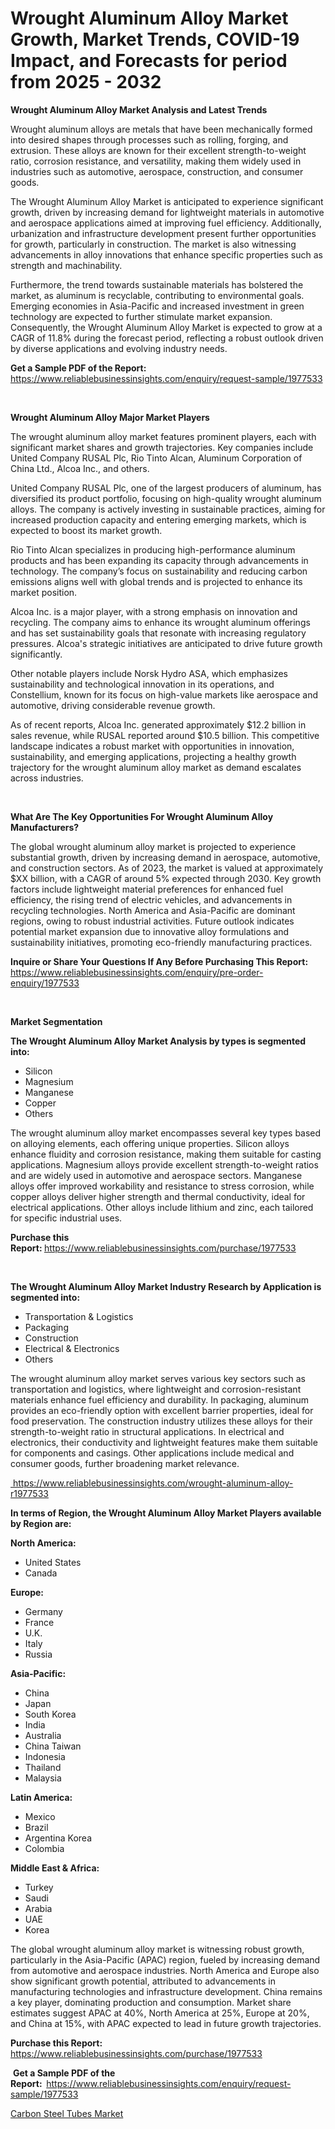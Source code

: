 <p><h1>Wrought Aluminum Alloy Market Growth, Market Trends, COVID-19 Impact, and Forecasts for period from 2025 - 2032</h1></p><p><strong>Wrought Aluminum Alloy Market Analysis and Latest Trends</strong></p>
<p><p>Wrought aluminum alloys are metals that have been mechanically formed into desired shapes through processes such as rolling, forging, and extrusion. These alloys are known for their excellent strength-to-weight ratio, corrosion resistance, and versatility, making them widely used in industries such as automotive, aerospace, construction, and consumer goods. </p><p>The Wrought Aluminum Alloy Market is anticipated to experience significant growth, driven by increasing demand for lightweight materials in automotive and aerospace applications aimed at improving fuel efficiency. Additionally, urbanization and infrastructure development present further opportunities for growth, particularly in construction. The market is also witnessing advancements in alloy innovations that enhance specific properties such as strength and machinability. </p><p>Furthermore, the trend towards sustainable materials has bolstered the market, as aluminum is recyclable, contributing to environmental goals. Emerging economies in Asia-Pacific and increased investment in green technology are expected to further stimulate market expansion. Consequently, the Wrought Aluminum Alloy Market is expected to grow at a CAGR of 11.8% during the forecast period, reflecting a robust outlook driven by diverse applications and evolving industry needs.</p></p>
<p><strong>Get a Sample PDF of the Report:&nbsp;</strong> <a href="https://www.reliablebusinessinsights.com/enquiry/request-sample/1977533?utm_campaign=904&utm_medium=2&utm_source=Github&utm_content=ia&utm_term=01042025&utm_id=wrought-aluminum-alloy">https://www.reliablebusinessinsights.com/enquiry/request-sample/1977533</a></p>
<p>&nbsp;</p>
<p><strong>Wrought Aluminum Alloy Major Market Players</strong></p>
<p><p>The wrought aluminum alloy market features prominent players, each with significant market shares and growth trajectories. Key companies include United Company RUSAL Plc, Rio Tinto Alcan, Aluminum Corporation of China Ltd., Alcoa Inc., and others. </p><p>United Company RUSAL Plc, one of the largest producers of aluminum, has diversified its product portfolio, focusing on high-quality wrought aluminum alloys. The company is actively investing in sustainable practices, aiming for increased production capacity and entering emerging markets, which is expected to boost its market growth.</p><p>Rio Tinto Alcan specializes in producing high-performance aluminum products and has been expanding its capacity through advancements in technology. The company’s focus on sustainability and reducing carbon emissions aligns well with global trends and is projected to enhance its market position.</p><p>Alcoa Inc. is a major player, with a strong emphasis on innovation and recycling. The company aims to enhance its wrought aluminum offerings and has set sustainability goals that resonate with increasing regulatory pressures. Alcoa's strategic initiatives are anticipated to drive future growth significantly.</p><p>Other notable players include Norsk Hydro ASA, which emphasizes sustainability and technological innovation in its operations, and Constellium, known for its focus on high-value markets like aerospace and automotive, driving considerable revenue growth.</p><p>As of recent reports, Alcoa Inc. generated approximately $12.2 billion in sales revenue, while RUSAL reported around $10.5 billion. This competitive landscape indicates a robust market with opportunities in innovation, sustainability, and emerging applications, projecting a healthy growth trajectory for the wrought aluminum alloy market as demand escalates across industries.</p></p>
<p>&nbsp;</p>
<p><strong>What Are The Key Opportunities For Wrought Aluminum Alloy Manufacturers?</strong></p>
<p><p>The global wrought aluminum alloy market is projected to experience substantial growth, driven by increasing demand in aerospace, automotive, and construction sectors. As of 2023, the market is valued at approximately $XX billion, with a CAGR of around 5% expected through 2030. Key growth factors include lightweight material preferences for enhanced fuel efficiency, the rising trend of electric vehicles, and advancements in recycling technologies. North America and Asia-Pacific are dominant regions, owing to robust industrial activities. Future outlook indicates potential market expansion due to innovative alloy formulations and sustainability initiatives, promoting eco-friendly manufacturing practices.</p></p>
<p><strong>Inquire or Share Your Questions If Any Before Purchasing This Report:</strong> <a href="https://www.reliablebusinessinsights.com/enquiry/pre-order-enquiry/1977533?utm_campaign=904&utm_medium=2&utm_source=Github&utm_content=ia&utm_term=01042025&utm_id=wrought-aluminum-alloy">https://www.reliablebusinessinsights.com/enquiry/pre-order-enquiry/1977533</a></p>
<p>&nbsp;</p>
<p><strong>Market Segmentation</strong></p>
<p><strong>The Wrought Aluminum Alloy Market Analysis by types is segmented into:</strong></p>
<p><ul><li>Silicon</li><li>Magnesium</li><li>Manganese</li><li>Copper</li><li>Others</li></ul></p>
<p><p>The wrought aluminum alloy market encompasses several key types based on alloying elements, each offering unique properties. Silicon alloys enhance fluidity and corrosion resistance, making them suitable for casting applications. Magnesium alloys provide excellent strength-to-weight ratios and are widely used in automotive and aerospace sectors. Manganese alloys offer improved workability and resistance to stress corrosion, while copper alloys deliver higher strength and thermal conductivity, ideal for electrical applications. Other alloys include lithium and zinc, each tailored for specific industrial uses.</p></p>
<p><strong>Purchase this Report:&nbsp;</strong><a href="https://www.reliablebusinessinsights.com/purchase/1977533?utm_campaign=904&utm_medium=2&utm_source=Github&utm_content=ia&utm_term=01042025&utm_id=wrought-aluminum-alloy">https://www.reliablebusinessinsights.com/purchase/1977533</a></p>
<p>&nbsp;</p>
<p><strong>The Wrought Aluminum Alloy Market Industry Research by Application is segmented into:</strong></p>
<p><ul><li>Transportation & Logistics</li><li>Packaging</li><li>Construction</li><li>Electrical & Electronics</li><li>Others</li></ul></p>
<p><p>The wrought aluminum alloy market serves various key sectors such as transportation and logistics, where lightweight and corrosion-resistant materials enhance fuel efficiency and durability. In packaging, aluminum provides an eco-friendly option with excellent barrier properties, ideal for food preservation. The construction industry utilizes these alloys for their strength-to-weight ratio in structural applications. In electrical and electronics, their conductivity and lightweight features make them suitable for components and casings. Other applications include medical and consumer goods, further broadening market relevance.</p></p>
<p><a href="https://www.reliablebusinessinsights.com/wrought-aluminum-alloy-r1977533?utm_campaign=904&utm_medium=2&utm_source=Github&utm_content=ia&utm_term=01042025&utm_id=wrought-aluminum-alloy">&nbsp;https://www.reliablebusinessinsights.com/wrought-aluminum-alloy-r1977533</a></p>
<p><strong>In terms of Region, the Wrought Aluminum Alloy Market Players available by Region are:</strong></p>
<p>
    <p> <strong> North America: </strong>
        <ul>
            <li>United States</li>
            <li>Canada</li>
        </ul>
        </p> 
    <p> <strong> Europe: </strong>
        <ul>
            <li>Germany</li>
            <li>France</li>
            <li>U.K.</li>
            <li>Italy</li>
            <li>Russia</li>
        </ul>
        </p> 
    <p> <strong> Asia-Pacific: </strong>
        <ul>
            <li>China</li>
            <li>Japan</li>
            <li>South Korea</li>
            <li>India</li>
            <li>Australia</li>
            <li>China Taiwan</li>
            <li>Indonesia</li>
            <li>Thailand</li>
            <li>Malaysia</li>
        </ul>
        </p> 
    <p> <strong> Latin America: </strong>
        <ul>
            <li>Mexico</li>
            <li>Brazil</li>
            <li>Argentina Korea</li>
            <li>Colombia</li>
        </ul>
        </p> 
    <p> <strong> Middle East & Africa: </strong>
        <ul>
            <li>Turkey</li>
            <li>Saudi</li>
            <li>Arabia</li>
            <li>UAE</li>
            <li>Korea</li>
        </ul>
    </p>
    </p>
<p><p>The global wrought aluminum alloy market is witnessing robust growth, particularly in the Asia-Pacific (APAC) region, fueled by increasing demand from automotive and aerospace industries. North America and Europe also show significant growth potential, attributed to advancements in manufacturing technologies and infrastructure development. China remains a key player, dominating production and consumption. Market share estimates suggest APAC at 40%, North America at 25%, Europe at 20%, and China at 15%, with APAC expected to lead in future growth trajectories.</p></p>
<p><strong>Purchase this Report: </strong><a href="https://www.reliablebusinessinsights.com/purchase/1977533?utm_campaign=904&utm_medium=2&utm_source=Github&utm_content=ia&utm_term=01042025&utm_id=wrought-aluminum-alloy">https://www.reliablebusinessinsights.com/purchase/1977533</a></p>
<p>&nbsp;<strong>Get a Sample PDF of the Report:&nbsp;&nbsp;</strong><a href="https://www.reliablebusinessinsights.com/enquiry/request-sample/1977533?utm_campaign=904&utm_medium=2&utm_source=Github&utm_content=ia&utm_term=01042025&utm_id=wrought-aluminum-alloy">https://www.reliablebusinessinsights.com/enquiry/request-sample/1977533</a></p>
<p><strong></strong></p>
<p><p><a href="https://github.com/lindaopodray/Market-Research-Report-List-1/blob/main/carbon-steel-tubes-market.md?utm_campaign=904&utm_medium=2&utm_source=Github&utm_content=ia&utm_term=01042025&utm_id=wrought-aluminum-alloy">Carbon Steel Tubes Market</a></p></p>